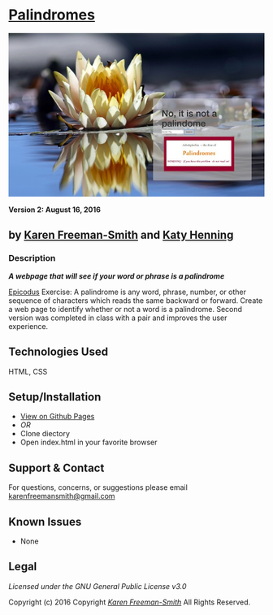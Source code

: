 # [Palindromes](http://karenfreemansmith.github.io/palindromes)
![project screenshot](/img/screenshot.jpg)

__Version 2: August 16, 2016__
## by [Karen Freeman-Smith](https://karenfreemansmith.github.io) and [Katy Henning](https://katycodes.github.io/portfolio)

### Description
__*A webpage that will see if your word or phrase is a palindrome*__

[Epicodus](https://www.learnhowtoprogram.com/intro-to-programming/arrays-looping/practice-looping-with-for) Exercise: A palindrome is any word, phrase, number, or other sequence of characters which reads the same backward or forward. Create a web page to identify whether or not a word is a palindrome. Second version was completed in class with a pair and improves the user experience.

## Technologies Used
HTML, CSS

## Setup/Installation
* [View on Github Pages](https://karenfreemansmith.github.io/EpicIntroWk1-PetWebsite)
* _OR_
* Clone diectory 
* Open index.html in your favorite browser

## Support & Contact
For questions, concerns, or suggestions please email karenfreemansmith@gmail.com

## Known Issues
* None

## Legal
*Licensed under the GNU General Public License v3.0*

Copyright (c) 2016 Copyright _[Karen Freeman-Smith](https://karenfreemansmith.github.io)_ All Rights Reserved.

